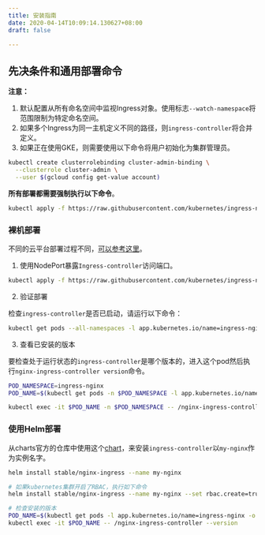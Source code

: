 ```yaml
---
title: 安装指南
date: 2020-04-14T10:09:14.130627+08:00
draft: false

---
```


## 先决条件和通用部署命令

**注意：**

1. 默认配置从所有命名空间中监视Ingress对象。使用标志`--watch-namespace`将范围限制为特定命名空间。
2. 如果多个Ingress为同一主机定义不同的路径，则`ingress-controller`将合并定义。
3. 如果正在使用GKE，则需要使用以下命令将用户初始化为集群管理员。

```bash
kubectl create clusterrolebinding cluster-admin-binding \
  --clusterrole cluster-admin \
  --user $(gcloud config get-value account)
```

**所有部署都需要强制执行以下命令**。

```bash
kubectl apply -f https://raw.githubusercontent.com/kubernetes/ingress-nginx/master/deploy/static/mandatory.yaml
```

### 裸机部署

不同的云平台部署过程不同，[可以参考这里](https://kubernetes.github.io/ingress-nginx/deploy/#provider-specific-steps)。

1. 使用NodePort暴露`Ingress-controller`访问端口。

```bash
kubectl apply -f https://raw.githubusercontent.com/kubernetes/ingress-nginx/master/deploy/static/provider/baremetal/service-nodeport.yaml
```

2. 验证部署

检查`ingress-controller`是否已启动，请运行以下命令：

```bash
kubectl get pods --all-namespaces -l app.kubernetes.io/name=ingress-nginx --watch
```

3. 查看已安装的版本

要检查处于运行状态的`ingress-controller`是哪个版本的，进入这个pod然后执行`nginx-ingress-controller version`命令。

```bash
POD_NAMESPACE=ingress-nginx
POD_NAME=$(kubectl get pods -n $POD_NAMESPACE -l app.kubernetes.io/name=ingress-nginx -o jsonpath='{.items[0].metadata.name}')

kubectl exec -it $POD_NAME -n $POD_NAMESPACE -- /nginx-ingress-controller --version
```

### 使用Helm部署

从charts官方的仓库中使用这个[chart](https://github.com/kubernetes/charts/tree/master/stable/nginx-ingress)，来安装`ingress-controller`以`my-nginx`作为实例名字。

```bash
helm install stable/nginx-ingress --name my-nginx

# 如果kubernetes集群开启了RBAC，执行如下命令
helm install stable/nginx-ingress --name my-nginx --set rbac.create=true

# 检查安装的版本
POD_NAME=$(kubectl get pods -l app.kubernetes.io/name=ingress-nginx -o jsonpath='{.items[0].metadata.name}')
kubectl exec -it $POD_NAME -- /nginx-ingress-controller --version
```
